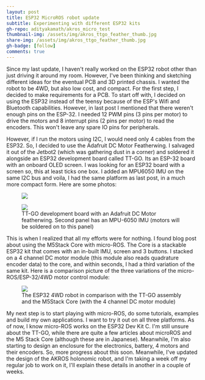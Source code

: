 ```yaml
---
layout: post
title: ESP32 MicroROS robot update
subtitle: Experimenting with different ESP32 kits
gh-repo: adityakamath/akros_micro_test
thumbnail-img: /assets/img/akros_ttgo_feather_thumb.jpg
share-img: /assets/img/akros_ttgo_feather_thumb.jpg
gh-badge: [follow]
comments: true
---
```


Since my last update, I haven't really worked on the ESP32 robot other than just driving it around my room. However, I've been thinking and sketching different ideas for the eventual PCB and 3D printed chassis. I wanted the robot to be 4WD, but also low cost, and compact. For the first step, I decided to make requirements for a PCB. To start off with, I decided on using the ESP32 instead of the teensy because of the ESP's Wifi and Bluetooth capabilities. However, in last post I mentioned that there weren't enough pins on the ESP-32. I needed 12 PWM pins (3 pins per motor) to drive the motors and 8 interrupt pins (2 pins per motor) to read the encoders. This won't leave any spare IO pins for peripherals.

However, if I run the motors using I2C, I would need only 4 cables from the ESP32. So, I decided to use the Adafruit DC Motor Featherwing. I salvaged it out of the Jetbot2 (which was gathering dust in a corner) and soldered it alongside an ESP32 development board called TT-GO. Its an ESP-32 board with an onboard OLED screen. I was looking for an ESP32 board with a screen so, this at least ticks one box. I added an MPU6050 IMU on the same I2C bus and voila, I had the same platform as last post, in a much more compact form. Here are some photos:

<figure class="aligncenter">
	<img src="https://adityakamath.github.io/assets/img/akros_ttgo_featherwing.jpg" />
</figure>

<figure class="aligncenter">
	<img src="https://adityakamath.github.io/assets/img/akros_micro_ttgo.jpg" />
	<figcaption>TT-GO development board with an Adafruit DC Motor featherwing. Second panel has an MPU-6050 IMU (motors will be soldered on to this panel)</figcaption>
</figure>

This is when I realized that all my efforts were for nothing. I found <this> blog post about using the M5Stack Core with micro-ROS. The Core is a stackable ESP32 kit that comes with an in-built IMU, screen and 3 buttons. I stacked on a 4 channel DC motor module (this module also reads quadrature encoder data) to the core, and within seconds, I had a third variation of the same kit. Here is a comparison picture of the three variations of the micro-ROS/ESP-32/4WD motor control module:

<figure class="aligncenter">
	<img src="https://adityakamath.github.io/assets/img/akros_micro_ttgo_m5stack.jpg" />
	<figcaption>The ESP32 4WD robot in comparison with the TT-GO assembly and the M5Stack Core (with the 4 channel DC motor module)</figcaption>
</figure>

My next step is to start playing with micro-ROS, do some tutorials, examples and build my own applications. I want to try it out on all three platforms. As of now, I know micro-ROS works on the ESP32 Dev Kit C. I'm still unsure about the TT-GO, while there are quite a few articles about microROS and the M5 Stack Core (although these are in Japanese). Meanwhile, I'm also starting to design an enclosure for the electronics, battery, 4 motors and their encoders. So, more progress about this soon. Meanwhile, I've updated the design of the AKROS holonomic robot, and I'm taking a week off my regular job to work on it, I'll explain these details in another in a couple of weeks.
